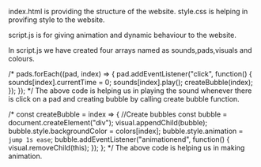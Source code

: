 index.html is providing the structure of the website.
style.css is helping in provifing style to the website.

script.js is for giving animation and dynamic behaviour to the website.

In script.js we have created four arrays named as sounds,pads,visuals and colours.

/*
pads.forEach((pad, index) => {
      pad.addEventListener("click", function() {
        sounds[index].currentTime = 0;
        sounds[index].play();
        createBubble(index);
      });
    });
*/
The above code is helping us in playing the sound whenever there is click on a pad and creating bubble by calling create bubble function.


/* 
const createBubble = index => {
      //Create bubbles
      const bubble = document.createElement("div");
      visual.appendChild(bubble);
      bubble.style.backgroundColor = colors[index];
      bubble.style.animation = `jump 1s ease`;
      bubble.addEventListener("animationend", function() {
        visual.removeChild(this);
      });
    };
*/
The above code is helping us in making animation.